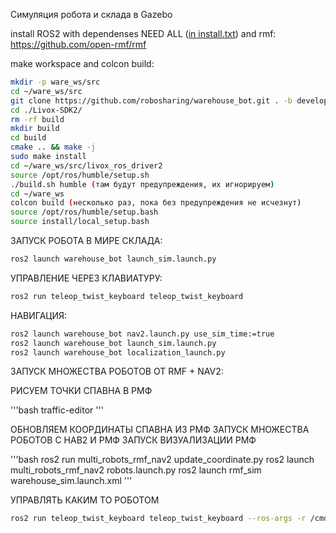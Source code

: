Симуляция робота и склада в Gazebo

install ROS2 with dependenses NEED ALL ([in install.txt](https://github.com/robosharing/warehouse_bot/blob/main/install.txt))
and rmf: https://github.com/open-rmf/rmf

make workspace and colcon build:

```bash
mkdir -p ware_ws/src
cd ~/ware_ws/src
git clone https://github.com/robosharing/warehouse_bot.git . -b develop-rmf
cd ./Livox-SDK2/
rm -rf build
mkdir build
cd build
cmake .. && make -j
sudo make install
cd ~/ware_ws/src/livox_ros_driver2
source /opt/ros/humble/setup.sh
./build.sh humble (там будут предупреждения, их игнорируем)
cd ~/ware_ws
colcon build (несколько раз, пока без предупреждения не исчезнут)
source /opt/ros/humble/setup.bash
source install/local_setup.bash
```

ЗАПУСК РОБОТА В МИРЕ СКЛАДА:

```bash
ros2 launch warehouse_bot launch_sim.launch.py
```

УПРАВЛЕНИЕ ЧЕРЕЗ КЛАВИАТУРУ:

```bash
ros2 run teleop_twist_keyboard teleop_twist_keyboard
```

НАВИГАЦИЯ:

```bash
ros2 launch warehouse_bot nav2.launch.py use_sim_time:=true
ros2 launch warehouse_bot launch_sim.launch.py
ros2 launch warehouse_bot localization_launch.py
```



ЗАПУСК МНОЖЕСТВА РОБОТОВ ОТ RMF + NAV2:

РИСУЕМ ТОЧКИ СПАВНА В РМФ

'''bash
traffic-editor
'''


ОБНОВЛЯЕМ КООРДИНАТЫ СПАВНА ИЗ РМФ
ЗАПУСК МНОЖЕСТВА РОБОТОВ С НАВ2 И РМФ
ЗАПУСК ВИЗУАЛИЗАЦИИ РМФ

'''bash
ros2 run multi_robots_rmf_nav2 update_coordinate.py
ros2 launch multi_robots_rmf_nav2 robots.launch.py
ros2 launch rmf_sim warehouse_sim.launch.xml
'''


УПРАВЛЯТЬ КАКИМ ТО РОБОТОМ

```bash
ros2 run teleop_twist_keyboard teleop_twist_keyboard --ros-args -r /cmd_vel:=/robot_<robot_name>/cmd_vel
```
